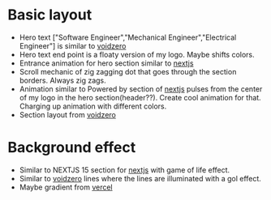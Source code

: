 # Basic layout

- Hero text \["Software Engineer","Mechanical Engineer","Electrical Engineer"] is similar to [voidzero](https://voidzero.dev/)
- Hero text end point is a floaty version of my logo. Maybe shifts colors.
- Entrance animation for hero section similar to [nextjs](https://nextjs.org/)
- Scroll mechanic of zig zagging dot that goes through the section borders. Always zig zags.
- Animation similar to Powered by section of [nextjs](https://nextjs.org/) pulses from the center of my logo in the hero section(header??). Create cool animation for that. Charging up animation with different colors.
- Section layout from [voidzero](https://voidzero.dev/)

# Background effect

- Similar to NEXTJS 15 section for [nextjs](https://nextjs.org/) with game of life effect.
- Similar to [voidzero](https://voidzero.dev/) lines where the lines are illuminated with a gol effect.
- Maybe gradient from [vercel](https://vercel.com/)
